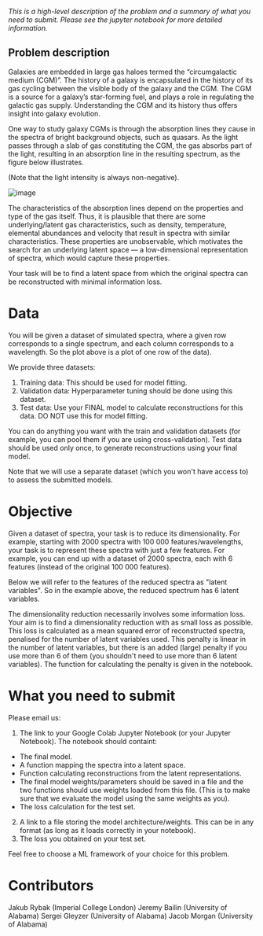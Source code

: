 *This is a high-level description of the problem and a summary of what you need to submit. Please see the jupyter notebook for more detailed information.*

## Problem description 

Galaxies are embedded in large gas haloes termed the “circumgalactic medium (CGM)”. The history of a galaxy is encapsulated in the history of its gas cycling between the visible body of the galaxy and the CGM. The CGM is a source for a galaxy’s star-forming fuel, and plays a role in regulating the galactic gas supply. Understanding the CGM and its history thus offers insight into galaxy evolution. 

One way to study galaxy CGMs is through the absorption lines they cause in the spectra of bright background objects, such as quasars. As the light passes through a slab of gas constituting the CGM, the gas absorbs part of the light, resulting in an absorption line in the resulting spectrum, as the figure below illustrates. 

(Note that the light intensity is always non-negative).

![image](https://user-images.githubusercontent.com/71390120/131004001-9958b083-11c0-4a62-aedf-073a7b629ad1.png)

The characteristics of the absorption lines depend on the properties and type of the gas itself. Thus, it is plausible that there are some underlying/latent gas characteristics, such as density, temperature, elemental abundances and velocity that result in spectra with similar characteristics. These properties are unobservable, which motivates the search for an underlying latent space — a low-dimensional representation of spectra, which would capture these properties.

Your task will be to find a latent space from which the original spectra can be reconstructed with minimal information loss.


# Data

You will be given a dataset of simulated spectra, where a given row corresponds to a single spectrum, and each column corresponds to a wavelength. So the plot above is a plot of one row of the data).

We provide three datasets:
1. Training data: This should be used for model fitting.
2. Validation data: Hyperparameter tuning should be done using this dataset.
3. Test data: Use your FINAL model to calculate reconstructions for this data. DO NOT use this for model fitting. 

You can do anything you want with the train and validation datasets (for example, you can pool them if you are using cross-validation). Test data should be used only once, to generate reconstructions using your final model. 

Note that we will use a separate dataset (which you won't have access to) to assess the submitted models.


# Objective

Given a dataset of spectra, your task is to reduce its dimensionality. For example, starting with 2000 spectra with 100 000 features/wavelengths, your task is to represent these spectra with just a few features. For example, you can end up with a dataset of 2000 spectra, each with 6 features (instead of the original 100 000 features).

Below we will refer to the features of the reduced spectra as "latent variables". So in the example above, the reduced spectrum has 6 latent variables.

The dimensionality reduction necessarily involves some information loss. Your aim is to find a dimensionality reduction with as small loss as possible. This loss is calculated as a mean squared error of reconstructed spectra, penalised for the number of latent variables used. This penalty is linear in the number of latent variables, but there is an added (large) penalty if you use more than 6 of them (you shouldn't need to use more than 6 latent variables). The function for calculating the penalty is given in the notebook.


# What you need to submit

Please email us:
 
1.   The link to your Google Colab Jupyter Notebook (or your Jupyter Notebook). The notebook should containt:
  *   The final model.
  *   A function mapping the spectra into a latent space.
  *   Function calculating reconstructions from the latent representations.
  *   The final model weights/parameters should be saved in a file and the two functions should use weights loaded from this file. (This is to make sure that we evaluate the model using the same weights as you).
  *   The loss calculation for the test set.
2. A link to a file storing the model architecture/weights. This can be in any format (as long as it loads correctly in your notebook).
3. The loss you obtained on your test set.

Feel free to choose a ML framework of your choice for this problem.

# Contributors
Jakub Rybak (Imperial College London)
Jeremy Bailin (University of Alabama)
Sergei Gleyzer (University of Alabama)
Jacob Morgan (University of Alabama)


